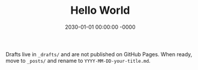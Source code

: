 ﻿---
layout: post
title: "Hello World"
date: 2030-01-01 00:00:00 -0000
categories: misc
---

Drafts live in `_drafts/` and are not published on GitHub Pages.
When ready, move to `_posts/` and rename to `YYYY-MM-DD-your-title.md`.

